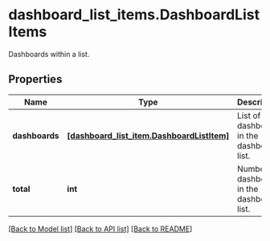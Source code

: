 # dashboard_list_items.DashboardListItems

Dashboards within a list.
## Properties
Name | Type | Description | Notes
------------ | ------------- | ------------- | -------------
**dashboards** | [**[dashboard_list_item.DashboardListItem]**](DashboardListItem.md) | List of dashboards in the dashboard list. | 
**total** | **int** | Number of dashboards in the dashboard list. | [optional] [readonly] 

[[Back to Model list]](README.md#documentation-for-models) [[Back to API list]](README.md#documentation-for-api-endpoints) [[Back to README]](README.md)


